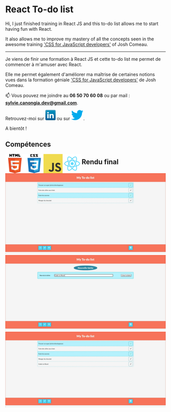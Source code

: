 # React To-do list

Hi, I just finished training in React JS and this to-do list allows me to start having fun with React.

It also allows me to improve my mastery of all the concepts seen in the awesome training ['CSS for JavaScript developers'](https://css-for-js.dev/) of Josh Comeau.

----------------------------------------------------------------------------------------------------------------------------

Je viens de finir une formation à React JS et cette to-do list me permet de commencer à m'amuser avec React.

Elle me permet également d'améliorer ma maîtrise de certaines notions vues dans la formation géniale ['CSS for JavaScript developers'](https://css-for-js.dev/) de Josh Comeau.

📫 Vous pouvez me joindre au **06 50 70 60 08** ou par mail : **sylvie.canongia.dev@gmail.com**.

Retrouvez-moi sur [![LinkedIn][1.1]][1] ou sur [![Twitter][2.2]][2].

<!-- Icons -->

[1.1]: https://github.com/SylvieCanongia/SylvieCanongia/blob/main/images/linkedin.png (LinkedIn icon)
[2.2]: https://github.com/SylvieCanongia/SylvieCanongia/blob/main/images/twitter.png (twitter icon)

<!-- Links to your social media accounts -->

[1]: https://www.linkedin.com/in/sylvie-canongia/
[2]: https://twitter.com/CanongiaS

A bientôt !

## Compétences

<img align = "left" alt = "HTML" width = "60px" src = "https://raw.githubusercontent.com/github/explore/80688e429a7d4ef2fca1e82350fe8e3517d3494d/topics/html/html.png" />
<img align = "left" alt = "css" width = "60px" src = "https://raw.githubusercontent.com/github/explore/80688e429a7d4ef2fca1e82350fe8e3517d3494d/topics/css/css.png" />
<img align = "left" alt = "react-js" width = "60px" src = "https://raw.githubusercontent.com/github/explore/80688e429a7d4ef2fca1e82350fe8e3517d3494d/topics/javascript/javascript.png" />
<img align = "left" alt = "react-js" width = "60px" src = "https://raw.githubusercontent.com/github/explore/80688e429a7d4ef2fca1e82350fe8e3517d3494d/topics/react/react.png" />

## Rendu final

![Alt](to-do-list-1.jpg "Page d'accueil")
![Alt](to-do-list-2.jpg "Page 'Ajouter une tâche'")
![Alt](to-do-list-3.jpg "Mise à jour liste suite à ajout d'une tâche")
